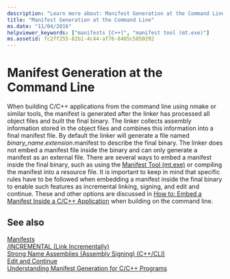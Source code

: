 ```yaml
---
description: "Learn more about: Manifest Generation at the Command Line"
title: "Manifest Generation at the Command Line"
ms.date: "11/04/2016"
helpviewer_keywords: ["manifests [C++]", "manifest tool (mt.exe)"]
ms.assetid: fc2ff255-82b1-4c44-af76-8405c5850292
---
```

# Manifest Generation at the Command Line

When building C/C++ applications from the command line using nmake or similar tools, the manifest is generated after the linker has processed all object files and built the final binary. The linker collects assembly information stored in the object files and combines this information into a final manifest file. By default the linker will generate a file named *binary_name*.*extension*.manifest to describe the final binary. The linker does not embed a manifest file inside the binary and can only generate a manifest as an external file. There are several ways to embed a manifest inside the final binary, such as using the [Manifest Tool (mt.exe)](/windows/win32/sbscs/mt-exe) or compiling the manifest into a resource file. It is important to keep in mind that specific rules have to be followed when embedding a manifest inside the final binary to enable such features as incremental linking, signing, and edit and continue. These and other options are discussed in [How to: Embed a Manifest Inside a C/C++ Application](how-to-embed-a-manifest-inside-a-c-cpp-application.md) when building on the command line.

## See also

[Manifests](/windows/win32/sbscs/manifests)<br/>
[/INCREMENTAL (Link Incrementally)](reference/incremental-link-incrementally.md)<br/>
[Strong Name Assemblies (Assembly Signing) (C++/CLI)](../dotnet/strong-name-assemblies-assembly-signing-cpp-cli.md)<br/>
[Edit and Continue](/visualstudio/debugger/edit-and-continue)<br/>
[Understanding Manifest Generation for C/C++ Programs](understanding-manifest-generation-for-c-cpp-programs.md)<br/>
